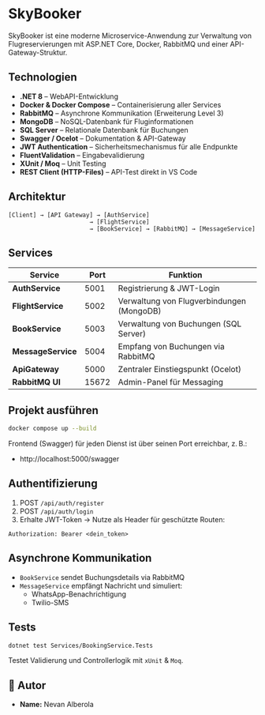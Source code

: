 # SkyBooker 

SkyBooker ist eine moderne Microservice-Anwendung zur Verwaltung von Flugreservierungen mit ASP.NET Core, Docker, RabbitMQ und einer API-Gateway-Struktur.

## Technologien

- **.NET 8** – WebAPI-Entwicklung
- **Docker & Docker Compose** – Containerisierung aller Services
- **RabbitMQ** – Asynchrone Kommunikation (Erweiterung Level 3)
- **MongoDB** – NoSQL-Datenbank für Fluginformationen
- **SQL Server** – Relationale Datenbank für Buchungen
- **Swagger / Ocelot** – Dokumentation & API-Gateway
- **JWT Authentication** – Sicherheitsmechanismus für alle Endpunkte
- **FluentValidation** – Eingabevalidierung
- **XUnit / Moq** – Unit Testing
- **REST Client (HTTP-Files)** – API-Test direkt in VS Code

## Architektur

```
[Client] → [API Gateway] → [AuthService]
                       → [FlightService]
                       → [BookService] → [RabbitMQ] → [MessageService]
```

## Services

| Service         | Port  | Funktion                                      |
|-----------------|-------|-----------------------------------------------|
| **AuthService** | 5001  | Registrierung & JWT-Login                     |
| **FlightService** | 5002  | Verwaltung von Flugverbindungen (MongoDB)    |
| **BookService** | 5003  | Verwaltung von Buchungen (SQL Server)         |
| **MessageService** | 5004  | Empfang von Buchungen via RabbitMQ           |
| **ApiGateway**  | 5000  | Zentraler Einstiegspunkt (Ocelot)             |
| **RabbitMQ UI** | 15672 | Admin-Panel für Messaging                     |

## Projekt ausführen

```bash
docker compose up --build
```

Frontend (Swagger) für jeden Dienst ist über seinen Port erreichbar, z. B.:

- http://localhost:5000/swagger

## Authentifizierung

1. POST `/api/auth/register`
2. POST `/api/auth/login`
3. Erhalte JWT-Token → Nutze als Header für geschützte Routen:

```
Authorization: Bearer <dein_token>
```

## Asynchrone Kommunikation

- `BookService` sendet Buchungsdetails via RabbitMQ
- `MessageService` empfängt Nachricht und simuliert:
  - WhatsApp-Benachrichtigung
  - Twilio-SMS

## Tests

```bash
dotnet test Services/BookingService.Tests
```

Testet Validierung und Controllerlogik mit `xUnit` & `Moq`.

## 👤 Autor

- **Name:** Nevan Alberola  
